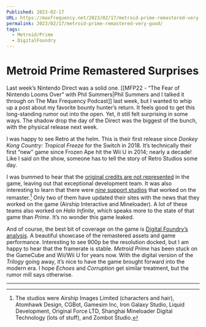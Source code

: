 ```yaml
---
Published: 2023-02-17
URL: https://maxfrequency.net/2023/02/17/metroid-prime-remastered-very-good/
permalink: 2023/02/17/metroid-prime-remastered-very-good/
tags:
  - Metroid/Prime
  - DigitalFoundry
---
```

# Metroid Prime Remastered Surprises

Last week’s Nintendo Direct was a solid one. [[MFP22 - “The Fear of Nintendo Looms Over” with Phil Summers|Phil Summers and I talked it through on The Max Frequency Podcast]] last week, but I wanted to whip up a post about my favorite bounty hunter’s return. It feels good to get this long-standing rumor out into the open. Yet, it still felt surprising in some ways. The shadow drop the day of the Direct was the biggest of the bunch, with the physical release next week.

I was happy to see Retro at the helm. This is their first release since *Donkey Kong Country: Tropical Freeze* for the Switch in 2018. It’s technically their first “new” game since Frozen Ape hit the Wii U in 2014; nearly a decade! Like I said on the show, someone has to tell the story of Retro Studios some day.

I was bummed to hear that the [original credits are not represented](https://www.videogameschronicle.com/news/original-metroid-prime-devs-criticise-remaster-for-omitting-credits/) in the game, leaving out that exceptional development team. It was also interesting to learn that there were [*nine* support studios](https://www.nintendoworldreport.com/news/62825/iron-galaxy-studios-assisted-with-metroid-prime-remastered-development) that worked on the remaster.[^1] Only two of them have updated their sites with the news that they worked on the game (Airship Interactive and Mineloader). A lot of these teams also worked on *Halo Infinite*, which speaks more to the state of that game than *Prime*. It’s no wonder this game leaked.

And of course, the best bit of coverage on the game is [Digital Foundry’s analysis](https://youtu.be/RnGZ82y-xi4). A beautiful showcase of the remastered assets and game performance. Interesting to see 900p be the resolution docked, but I am happy to hear that the framerate is stable. *Metroid Prime* has been stuck on the GameCube and Wii/Wii U for years now. With the digital version of the *Trilogy* going away, it’s nice to have the game brought forward into the modern era. I hope *Echoes* and *Corruption* get similar treatment, but the rumor mill says otherwise.

---
[^1]: The studios were Airship Images Limited (characters and hair), Atomhawk Design, CGBot, Gamesim Inc, Iron Galaxy Studio, Liquid Development, Original Force LTD, Shanghai Mineloader Digital Technology (lots of stuff), and Zombot Studio.